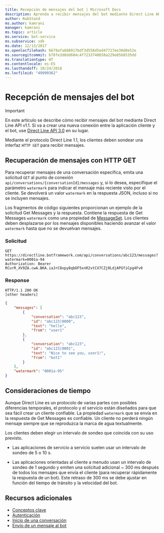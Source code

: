 ```yaml
---
title: Recepción de mensajes del bot | Microsoft Docs
description: Aprenda a recibir mensajes del bot mediante Direct Line API v1.1.
author: RobStand
ms.author: kamrani
manager: kamrani
ms.topic: article
ms.service: bot-service
ms.subservice: sdk
ms.date: 12/13/2017
ms.openlocfilehash: 6679afa688917bdf3d558d5ed47717ee30d0e52e
ms.sourcegitcommit: b78fe3d8dd604c4f7233740658a229e85b8535dd
ms.translationtype: HT
ms.contentlocale: es-ES
ms.lasthandoff: 10/24/2018
ms.locfileid: "49999362"
---
```

# <a name="receive-messages-from-the-bot"></a>Recepción de mensajes del bot

> [!IMPORTANT]
> En este artículo se describe cómo recibir mensajes del bot mediante Direct Line API v1.1. Si va a crear una nueva conexión entre la aplicación cliente y el bot, use [Direct Line API 3.0](bot-framework-rest-direct-line-3-0-receive-activities.md) en su lugar.

Mediante el protocolo Direct Line 1.1, los clientes deben sondear una interfaz `HTTP GET` para recibir mensajes. 

## <a name="retrieve-messages-with-http-get"></a>Recuperación de mensajes con HTTP GET

Para recuperar mensajes de una conversación específica, emita una solicitud `GET` al punto de conexión `api/conversations/{conversationId}/messages` y, si lo desea, especifique el parámetro `watermark` para indicar el mensaje más reciente visto por el cliente. Se devolverá un valor `watermark` en la respuesta JSON, incluso si no se incluyen mensajes.

Los fragmentos de código siguientes proporcionan un ejemplo de la solicitud Get Messages y la respuesta. Contiene la respuesta de Get Messages `watermark` como una propiedad de [MessageSet](bot-framework-rest-direct-line-1-1-api-reference.md#messageset-object). Los clientes deben desplazarse por los mensajes disponibles haciendo avanzar el valor `watermark` hasta que no se devuelvan mensajes. 

### <a name="request"></a>Solicitud

```http
GET https://directline.botframework.com/api/conversations/abc123/messages?watermark=0001a-94
Authorization: Bearer RCurR_XV9ZA.cwA.BKA.iaJrC8xpy8qbOF5xnR2vtCX7CZj0LdjAPGfiCpg4Fv0
```

### <a name="response"></a>Response

```http
HTTP/1.1 200 OK
[other headers]
```

```json
{
    "messages": [
        {
            "conversation": "abc123",
            "id": "abc123|0000",
            "text": "hello",
            "from": "user1"
        }, 
        {
            "conversation": "abc123",
            "id": "abc123|0001",
            "text": "Nice to see you, user1!",
            "from": "bot1"
        }
    ],
    "watermark": "0001a-95"
}
```

## <a name="timing-considerations"></a>Consideraciones de tiempo

Aunque Direct Line es un protocolo de varias partes con posibles diferencias temporales, el protocolo y el servicio están diseñados para que sea fácil crear un cliente confiable. La propiedad `watermark` que se envía en la respuesta de Get Messages es confiable. Un cliente no perderá ningún mensaje siempre que se reproduzca la marca de agua textualmente.

Los clientes deben elegir un intervalo de sondeo que coincida con su uso previsto.

- Las aplicaciones de servicio a servicio suelen usar un intervalo de sondeo de 5 o 10 s.

- Las aplicaciones orientadas al cliente a menudo usan un intervalo de sondeo de 1 segundo y emiten una solicitud adicional ~ 300 ms después de todos los mensajes que envía el cliente (para recuperar rápidamente la respuesta de un bot). Este retraso de 300 ms se debe ajustar en función del tiempo de tránsito y la velocidad del bot.

## <a name="additional-resources"></a>Recursos adicionales

- [Conceptos clave](bot-framework-rest-direct-line-1-1-concepts.md)
- [Autenticación](bot-framework-rest-direct-line-1-1-authentication.md)
- [Inicio de una conversación](bot-framework-rest-direct-line-1-1-start-conversation.md)
- [Envío de un mensaje al bot](bot-framework-rest-direct-line-1-1-send-message.md)